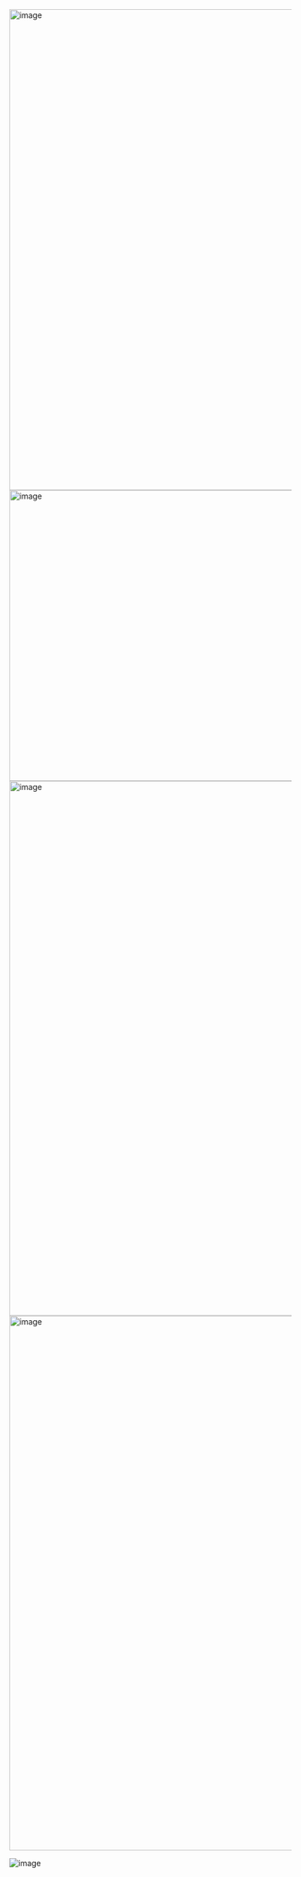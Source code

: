 <img width="858" alt="image" src="https://github.com/user-attachments/assets/1e23f66e-e20f-4125-a900-561e03044ba1" />
<img width="519" alt="image" src="https://github.com/user-attachments/assets/35c6a3eb-018c-4187-b355-8d7fa6481c93" />
<img width="954" alt="image" src="https://github.com/user-attachments/assets/dba5ee52-e752-4166-bcad-deab641cb81e" />
<img width="954" alt="image" src="https://github.com/user-attachments/assets/dba5ee52-e752-4166-bcad-deab641cb81e" />

![image](https://github.com/user-attachments/assets/7ed650d6-1bd0-44c5-afee-0b4d269a0c8c)
